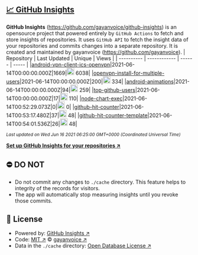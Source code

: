 ## [:chart_with_upwards_trend: GitHub Insights](https://github.com/gayanvoice/github-insights)
**GitHub Insights** (https://github.com/gayanvoice/github-insights) is an opensource project that powered entirely by  `GitHub Actions` to fetch and store insights of repositories.
It uses `GitHub API` to fetch the insight data of your repositories and commits changes into a separate repository. It is created and maintained by gayanvoice (https://github.com/gayanvoice).
| Repository | Last Updated | Unique | Views |
 | ---------- | ------------ | ------ | ----- |
|[android-vpn-client-ics-openvpn](https://github.com/gayanvoice/insights/tree/master/readme/207237845/week.md)|2021-06-14T00:00:00.000Z|1669|<img alt="Response time graph" src="https://github.com/gayanvoice/insights/raw/master/graph/207237845/small/week.png" height="20"> 6038|
|[openvpn-install-for-multiple-users](https://github.com/gayanvoice/insights/tree/master/readme/208378302/week.md)|2021-06-14T00:00:00.000Z|200|<img alt="Response time graph" src="https://github.com/gayanvoice/insights/raw/master/graph/208378302/small/week.png" height="20"> 334|
|[android-animations](https://github.com/gayanvoice/insights/tree/master/readme/209241190/week.md)|2021-06-14T00:00:00.000Z|94|<img alt="Response time graph" src="https://github.com/gayanvoice/insights/raw/master/graph/209241190/small/week.png" height="20"> 259|
|[top-github-users](https://github.com/gayanvoice/insights/tree/master/readme/373383893/week.md)|2021-06-14T00:00:00.000Z|17|<img alt="Response time graph" src="https://github.com/gayanvoice/insights/raw/master/graph/373383893/small/week.png" height="20"> 110|
|[node-chart-exec](https://github.com/gayanvoice/insights/tree/master/readme/370678191/week.md)|2021-06-14T00:52:29.073Z|0|<img alt="Response time graph" src="https://github.com/gayanvoice/insights/raw/master/graph/370678191/small/week.png" height="20"> 0|
|[github-hit-counter](https://github.com/gayanvoice/insights/tree/master/readme/372371373/week.md)|2021-06-14T00:53:17.480Z|37|<img alt="Response time graph" src="https://github.com/gayanvoice/insights/raw/master/graph/372371373/small/week.png" height="20"> 48|
|[github-hit-counter-template](https://github.com/gayanvoice/insights/tree/master/readme/372372861/week.md)|2021-06-14T00:54:01.536Z|26|<img alt="Response time graph" src="https://github.com/gayanvoice/insights/raw/master/graph/372372861/small/week.png" height="20"> 48|

<small><i>Last updated on Wed Jun 16 2021 06:25:00 GMT+0000 (Coordinated Universal Time)</i></small>

[**Set up GitHub Insights for your repositories ↗️**](https://github.com/gayanvoice/github-insights)
## ⛔ DO NOT
- Do not commit any changes to `./cache` directory. This feature helps to integrity of the records for visitors.
- The app will automatically stop measuring insights until you revoke those commits.
## 📄 License
- Powered by: [GitHub Insights ↗️](https://github.com/gayanvoice/github-insights)
- Code: [MIT ↗️](./LICENSE) © [gayanvoice ↗️](https://github.com/gayanvoice)
- Data in the `./cache` directory: [Open Database License ↗️](https://opendatacommons.org/licenses/odbl/1-0/)